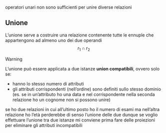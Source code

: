 operatori unari non sono sufficienti per unire diverse relazioni

## Unione
L’unione serve a costruire una relazione contenente tutte le ennuple che appartengono ad almeno uno dei due operandi
$$
r_{1} \cap r_{2}
$$
> [!warning]
> L’unione può essere applicata a due istanze **union compatibili**, ovvero solo se:
> - hanno lo stesso numero di attributi
> - gli attributi corrispondenti (nell’ordine) sono definiti sullo stesso dominio (es. se in un’attributo ho una data e nel corrispondente nella seconda relazione ho un cognome non si possono unire)

se ho due relazioni in cui all’ultimo posto ho il numero di esami ma nell’altra relazione ho l’età perderebbe di senso l’unione delle due
dunque se voglio effettuare l’unione tra due istanze mi conviene prima fare delle proiezioni per eliminare gli attributi incompatibili